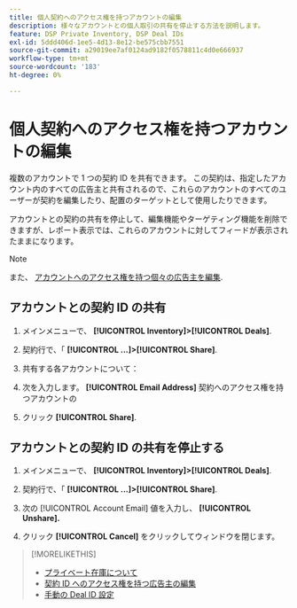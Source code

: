 ```yaml
---
title: 個人契約へのアクセス権を持つアカウントの編集
description: 様々なアカウントとの個人取引の共有を停止する方法を説明します。
feature: DSP Private Inventory, DSP Deal IDs
exl-id: 5ddd406d-1ee5-4d13-8e12-be575cbb7551
source-git-commit: a29019ee7af0124ad9182f0578811c4d0e666937
workflow-type: tm+mt
source-wordcount: '183'
ht-degree: 0%

---
```


# 個人契約へのアクセス権を持つアカウントの編集

複数のアカウントで 1 つの契約 ID を共有できます。 この契約は、指定したアカウント内のすべての広告主と共有されるので、これらのアカウントのすべてのユーザーが契約を編集したり、配置のターゲットとして使用したりできます。

アカウントとの契約の共有を停止して、編集機能やターゲティング機能を削除できますが、レポート表示では、これらのアカウントに対してフィードが表示されたままになります。

>[!NOTE]
>
> また、 [アカウントへのアクセス権を持つ個々の広告主を編集](deal-id-edit-advertisers.md).

## アカウントとの契約 ID の共有

1. メインメニューで、 **[!UICONTROL Inventory]>[!UICONTROL Deals]**.

1. 契約行で、「 **[!UICONTROL ...]>[!UICONTROL Share]**.

1. 共有する各アカウントについて：

1. 次を入力します。 **[!UICONTROL Email Address]** 契約へのアクセス権を持つアカウントの

1. クリック **[!UICONTROL Share]**.

## アカウントとの契約 ID の共有を停止する

1. メインメニューで、 **[!UICONTROL Inventory]>[!UICONTROL Deals]**.

1. 契約行で、「 **[!UICONTROL ...]>[!UICONTROL Share]**.

1. 次の [!UICONTROL Account Email] 値を入力し、 **[!UICONTROL Unshare].**

1. クリック **[!UICONTROL Cancel]** をクリックしてウィンドウを閉じます。

>[!MORELIKETHIS]
>
>* [プライベート在庫について](private-inventory-about.md)
>* [契約 ID へのアクセス権を持つ広告主の編集](/help/dsp/inventory/deal-id-edit-advertisers.md)
>* [手動の Deal ID 設定](deal-id-settings.md)

